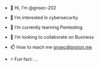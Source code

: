 - 👋 Hi, I’m @gnsec-202
- 👀 I’m interested in cybersecurity
- 🌱 I’m currently learning Pentesting
- 💞️ I’m looking to collaborate on Business
- 📫 How to reach me gnsec@proton.me

- ⚡ Fun fact: ...

<!---
gnsec-202/gnsec-202 is a ✨ special ✨ repository because its `README.md` (this file) appears on your GitHub profile.
You can click the Preview link to take a look at your changes.
--->
